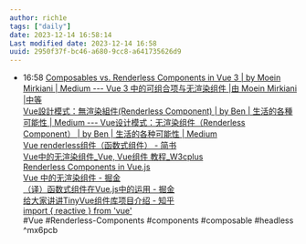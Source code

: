 ```yaml
---
author: rich1e
tags: ["daily"]
date: 2023-12-14 16:58:14
Last modified date: 2023-12-14 16:58
uuid: 2950f37f-bc46-a680-9cc8-a641735626d9
---
```


- 16:58 [Composables vs. Renderless Components in Vue 3 | by Moein Mirkiani | Medium --- Vue 3 中的可组合项与无渲染组件 |由 Moein Mirkiani |中等](https://medium.com/@moein.mirkiani/composables-vs-renderless-components-in-vue-3-1e7386d8182)<br>[Vue設計模式：無渲染組件(Renderless Component) | by Ben | 生活的各種可能性 | Medium --- Vue设计模式：无渲染组件（Renderless Component） | by Ben | 生活的各种可能性 | Medium](https://medium.com/%E4%BA%BA%E7%94%9F%E7%9A%84%E5%90%84%E7%A8%AE%E5%8F%AF%E8%83%BD/vue%E8%A8%AD%E8%A8%88%E6%A8%A1%E5%BC%8F-%E7%84%A1%E6%B8%B2%E6%9F%93%E7%B5%84%E4%BB%B6-renderless-component-182f1f1bb4a3)<br>[Vue renderless组件（函数式组件） - 简书](https://www.jianshu.com/p/305b4ede9efd)<br>[Vue中的无渲染组件_Vue, Vue组件 教程_W3cplus](https://www.w3cplus.com/vue/renderless-components-in-vuejs.html)<br>[Renderless Components in Vue.js](https://adamwathan.me/renderless-components-in-vuejs/)<br>[Vue 中的无渲染组件 - 掘金](https://juejin.cn/post/6844903688612347917)<br>[（译）函数式组件在Vue.js中的运用 - 掘金](https://juejin.cn/post/6844903752164442120#heading-7)<br>[给大家讲讲TinyVue组件库项目介绍 - 知乎](https://zhuanlan.zhihu.com/p/619448164)<br>[import { reactive } from 'vue'](https://antfu.me/posts/binfe-2020-zh)<br>#Vue #Renderless-Components #components #composable #headless ^mx6pcb